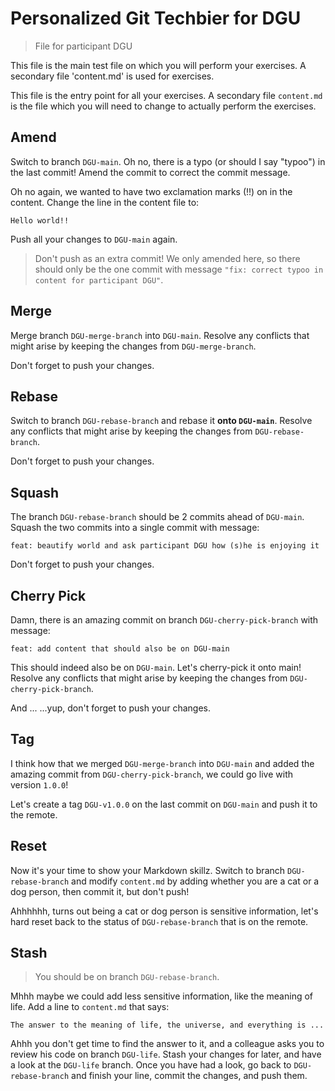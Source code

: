 # Personalized Git Techbier for DGU

> File for participant DGU

This file is the main test file on which you will perform your exercises. A
secondary file 'content.md' is used for  exercises.

This file is the entry point for all your exercises. A secondary file
`content.md` is the file which you will need to change to actually perform the
exercises.

## Amend

Switch to branch `DGU-main`. Oh no, there is a typo (or should I say "typoo") in
the last commit! Amend the commit to correct the commit message.

Oh no again, we wanted to have two exclamation marks (!!) on in the content.
Change the line in the content file to:

```
Hello world!!
```

Push all your changes to `DGU-main` again.

> Don't push as an extra commit! We only amended here, so there should only be
> the one commit with message
> `"fix: correct typoo in content for participant DGU"`.

## Merge

Merge branch `DGU-merge-branch` into `DGU-main`. Resolve any conflicts that might arise
by keeping the changes from `DGU-merge-branch`.

Don't forget to push your changes.

## Rebase

Switch to branch `DGU-rebase-branch` and rebase it **onto `DGU-main`**. Resolve any
conflicts that might arise by keeping the changes from `DGU-rebase-branch`.

Don't forget to push your changes.

## Squash

The branch `DGU-rebase-branch` should be 2 commits ahead of `DGU-main`. Squash the two
commits into a single commit with message:

```
feat: beautify world and ask participant DGU how (s)he is enjoying it
```

Don't forget to push your changes.

## Cherry Pick

Damn, there is an amazing commit on branch `DGU-cherry-pick-branch` with message:

```
feat: add content that should also be on DGU-main
```

This should indeed also be on `DGU-main`. Let's cherry-pick it onto main! Resolve
any conflicts that might arise by keeping the changes from `DGU-cherry-pick-branch`.

And ...
...yup, don't forget to push your changes.

## Tag

I think how that we merged `DGU-merge-branch` into `DGU-main` and added the amazing
commit from `DGU-cherry-pick-branch`, we could go live with version `1.0.0`!

Let's create a tag `DGU-v1.0.0` on the last commit on `DGU-main` and push it to the
remote.

## Reset

Now it's your time to show your Markdown skillz. Switch to branch `DGU-rebase-branch`
and modify `content.md` by adding whether you are a cat or a dog person, then
commit it, but don't push!

Ahhhhhh, turns out being a cat or dog person is sensitive information, let's
hard reset back to the status of `DGU-rebase-branch` that is on the remote.

## Stash

> You should be on branch `DGU-rebase-branch`.

Mhhh maybe we could add less sensitive information, like the meaning of life.
Add a line to `content.md` that says:

```
The answer to the meaning of life, the universe, and everything is ...
```

Ahhh you don't get time to find the answer to it, and a colleague asks you to
review his code on branch `DGU-life`. Stash your changes for later, and have a
look at the `DGU-life` branch. Once you have had a look, go back to
`DGU-rebase-branch` and finish your line, commit the changes, and push them.
